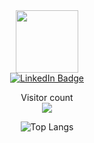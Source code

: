<div align="center">
  <div id="header" align="center">
    <img src="https://media.giphy.com/media/kJV3yFjaVYtlP0CMOR/giphy.gif" width="100"/>
  </div>
  <div id="badges">
    <a href="https://www.linkedin.com/in/poenaru-iulian-00bb7215a/">
     <img src="https://img.shields.io/badge/LinkedIn-blue?style=for-the-badge&logo=linkedin&logoColor=white" alt="LinkedIn Badge"/>
    </a>
  </div>

  <p align="center"> 
  Visitor count<br>
  <img src="https://profile-counter.glitch.me/poenaruiulian/count.svg" />
  </p>
  
  ![Top Langs](https://github-readme-stats.vercel.app/api/top-langs/?username=poenaruiulian&layout=compact&theme=vision-friendly-dark)
  
</div>


